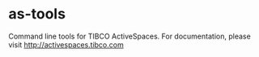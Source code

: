as-tools
========

Command line tools for TIBCO ActiveSpaces. For documentation, please visit http://activespaces.tibco.com
